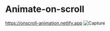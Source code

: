 # Animate-on-scroll
https://onscroll-animation.netlify.app
![Capture](https://user-images.githubusercontent.com/72511459/228820400-93789884-db31-41ae-a8b1-e510dde166a7.PNG)
